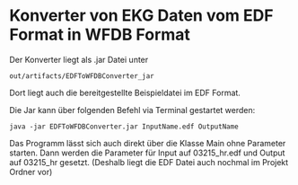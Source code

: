 Konverter von EKG Daten vom EDF Format in WFDB Format
===========

Der Konverter liegt als .jar Datei unter 

```out/artifacts/EDFToWFDBConverter_jar```

Dort liegt auch die bereitgestellte Beispieldatei im EDF Format.

Die Jar kann über folgenden Befehl via Terminal gestartet werden:

```java -jar EDFToWFDBConverter.jar InputName.edf OutputName```

Das Programm lässt sich auch direkt über die Klasse Main ohne Parameter starten. Dann werden die Parameter für Input auf 03215_hr.edf und Output auf 03215_hr gesetzt.
(Deshalb liegt die EDF Datei auch nochmal im Projekt Ordner vor)